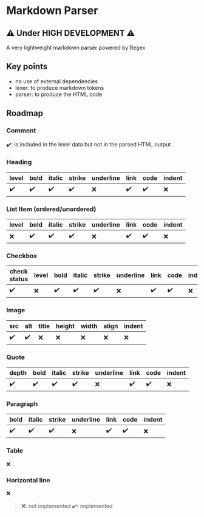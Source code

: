 # Markdown Parser

## ⚠️ Under HIGH DEVELOPMENT ⚠️

A very lightweight markdown parser powered by Regex

## Key points
- no use of external dependencies
- lexer: to produce markdown tokens
- parser: to produce the HTML code

## Roadmap

### Comment
✔️: is included in the lexer data but not in the parsed HTML output

### Heading
| level | bold | italic | strike | underline | link | code | indent |
| ------ | ---- | ------ | ----- | -------- | ---- | ---- | ---- |
| ✔️ | ✔️| ✔️| ✔️| ❌ | ✔️ | ✔️ | ❌ |

### List Item (ordered/unordered)
| level | bold | italic | strike | underline | link | code | indent |
| ------ | ---- | ------ | ----- | -------- | ---- | ---- | ---- |
| ❌ | ✔️| ✔️| ✔️| ❌ | ✔️ | ✔️ | ❌ |

### Checkbox
| check status | level | bold | italic | strike | underline | link | code | indent |
| ------ | ------ | ---- | ------ | ----- | -------- | ---- | ---- | ---- |
| ✔️ | ❌ | ✔️| ✔️| ✔️| ❌ | ✔️ | ✔️ | ❌ |

### Image
| src | alt | title | height | width | align | indent |
| ---- | ---- | ---- | ---- | ---- | ---- | ---- |
| ✔️ | ✔️ | ❌ | ❌ | ❌ | ❌ | ❌ | ❌ |

### Quote
| depth | bold | italic | strike | underline | link | code | indent |
| ------ | ---- | ------ | ----- | -------- | ---- | ---- | ---- |
| ✔️ | ✔️| ✔️| ✔️| ❌ | ✔️ | ✔️ | ❌ |

### Paragraph
| bold | italic | strike | underline | link | code | indent |
| ---- | ------ | ----- | -------- | ---- | ---- | ---- |
| ✔️| ✔️| ✔️| ❌ | ✔️ | ✔️ | ❌ |

### Table
❌

### Horizontal line
❌

> ❌: not implemented
> ✔️: implemented